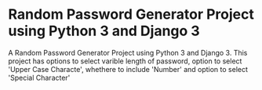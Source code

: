 # Random Password Generator Project using Python 3 and Django 3
A Random Password Generator Project using Python 3 and Django 3. This project has options to select varible length of password, option to select 'Upper Case Characte', whethere to include 'Number' and option to select 'Special Character'

